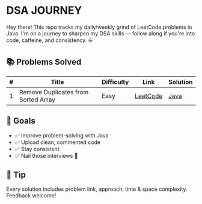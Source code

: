 # DSA JOURNEY

Hey there! This repo tracks my daily/weekly grind of LeetCode problems in Java.
I'm on a journey to sharpen my DSA skills — follow along if you're into code, caffeine, and consistency. ☕

## 📚 Problems Solved
| # | Title | Difficulty | Link | Solution |
|--|-------|------------|------|----------|
| 1 | Remove Duplicates from Sorted Array | Easy | [LeetCode](https://leetcode.com/problems/remove-duplicates-from-sorted-array/) | [Java](./Easy/26_RemoveDuplicatesFromSortedArray.java) |

## 🚀 Goals
- ✅ Improve problem-solving with Java
- ✅ Upload clean, commented code
- ✅ Stay consistent
- ✅ Nail those interviews 💼

## 📌 Tip
Every solution includes problem link, approach, time & space complexity. Feedback welcome!
